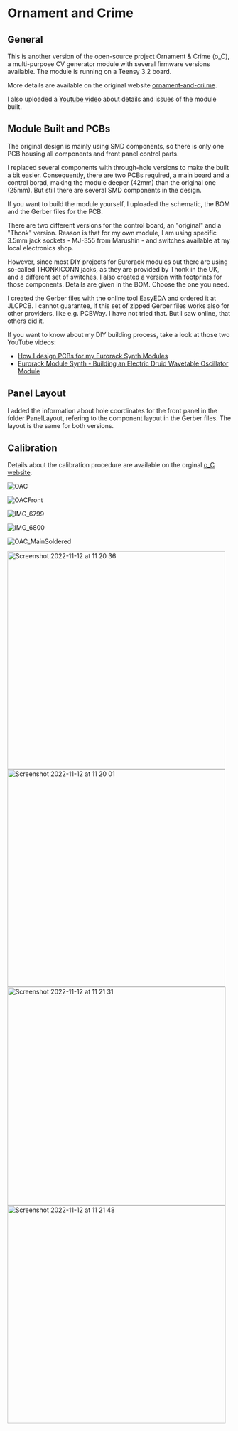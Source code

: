 # Ornament and Crime
## General
This is another version of the open-source project Ornament & Crime (o_C), a multi-purpose CV generator module with several firmware versions available.
The module is running on a Teensy 3.2 board.

More details are available on the original website [ornament-and-cri.me](https://ornament-and-cri.me/).

I also uploaded a [Youtube video](https://youtu.be/8bC33xTxlGM) about details and issues of the module built.

## Module Built and PCBs
The original design is mainly using SMD components, so there is only one PCB housing all components and front panel control parts.

I replaced several components with through-hole versions to make the built a bit easier. Consequently, there are two PCBs required, a main board and a control borad, making the module deeper (42mm) than the original one (25mm). But still there are several SMD components in the design.

If you want to build the module yourself, I uploaded the schematic, the BOM and the Gerber files for the PCB.

There are two different versions for the control board, an "original" and a "Thonk" version.
Reason is that for my own module, I am using specific  3.5mm jack sockets - MJ-355 from Marushin - and switches available at my local electronics shop.

However, since most DIY projects for Eurorack modules out there are using so-called THONKICONN jacks, as they are provided by Thonk in the UK, and a different set of switches, I also created a version with footprints for those components. Details are given in the BOM.
Choose the one you need.

I created the Gerber files with the online tool EasyEDA and ordered it at JLCPCB.
I cannot guarantee, if this set of zipped Gerber files works also for other providers, like e.g. PCBWay. I have not tried that. But I saw online, that others did it.

If you want to know about my DIY building process, take a look at those two YouTube videos:
- [How I design PCBs for my Eurorack Synth Modules](https://youtu.be/pXtuV9Pv-m4)
- [Eurorack Module Synth - Building an Electric Druid Wavetable Oscillator Module](https://youtu.be/ECpdo4HfqLg)

## Panel Layout
I added the information about hole coordinates for the front panel in the folder PanelLayout, refering to the component layout in the Gerber files. The layout is the same for both versions.

## Calibration
Details about the calibration procedure are available on the orginal [o_C website](https://ornament-and-cri.me/).

![OAC](https://user-images.githubusercontent.com/97026614/201452171-8a0f7efd-314b-4ca5-a5a5-de1b3846881c.jpeg)

![OACFront](https://user-images.githubusercontent.com/97026614/201452194-d8dd5a0f-bbde-4ce9-9213-24ea275667e4.jpeg)

![IMG_6799](https://user-images.githubusercontent.com/97026614/202618088-b5275f5b-a1b9-460b-a0eb-39020c6728eb.jpeg)

![IMG_6800](https://user-images.githubusercontent.com/97026614/202618147-adc45a3a-fcca-4fdc-8159-eaeaa2834cb0.jpeg)

![OAC_MainSoldered](https://user-images.githubusercontent.com/97026614/201452241-d339cfeb-dba2-46a2-8628-5870b5b4f6be.jpeg)

<img width="490" alt="Screenshot 2022-11-12 at 11 20 36" src="https://user-images.githubusercontent.com/97026614/201452259-16ad0a46-998c-42b3-8577-d1cd2942a077.png">

<img width="490" alt="Screenshot 2022-11-12 at 11 20 01" src="https://user-images.githubusercontent.com/97026614/201452265-f357d7c6-23db-4dcc-833a-c688afd9d45c.png">

<img width="491" alt="Screenshot 2022-11-12 at 11 21 31" src="https://user-images.githubusercontent.com/97026614/201452272-373a62c8-1cd5-4ab9-ab89-6aa2c9cf3f79.png">

<img width="491" alt="Screenshot 2022-11-12 at 11 21 48" src="https://user-images.githubusercontent.com/97026614/201452282-b2fd95cd-6473-4c22-babc-1578237a0cf0.png">
